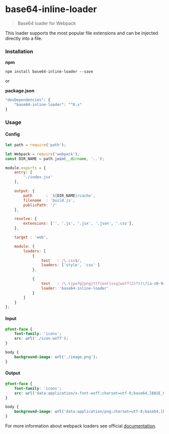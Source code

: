 # base64-inline-loader

> Base64 loader for Webpack

This loader supports the most popular file extensions and can be injected directly into a file.


### Installation

**npm**

```
npm install base64-inline-loader --save
```

or

**package.json**

```js
"devDependencies": {
	"base64-inline-loader": "^0.x"
}
```

### Usage

#### Config

```js
let path = require('path');

let Webpack = require('webpack');
const DIR_NAME = path.join(__dirname, '..');

module.exports = {
	entry: [
		'./index.jsx'
	],

	output: {
		path      : `${DIR_NAME}/cache`,
		filename  : 'build.js',
		publicPath: '/'
	},

	resolve: {
		extensions: ['', '.js', '.jsx', '.json', '.css'],
	},

	target : 'web',

	module: {
		loaders: [
			{
				test   : /\.css$/,
				loaders: ['style', 'css' ]
			},

			{
				test   : /\.(jpe?g|png|ttf|eot|svg|woff(2)?)(\?[a-z0-9=&.]+)?$/,
				loader: 'base64-inline-loader'
			}
		]
	}
};
```

#### Input

```css
@font-face {
	font-family: 'icons';
	src: url('./icon.woff');
}

body {
	background-image: url('./image.png');
}
```

#### Output

```css
@font-face {
	font-family: 'icons';
	src: url('data:application/x-font-woff;charset=utf-8;base64,[BASE_64_STRING...]')
}

body {
	background-image: url('data:application/png;charset=utf-8;base64,[BASE_64_STRING...]');
}
```

For more information about webpack loaders see official [documentation](http://webpack.github.io/docs/using-loaders.html). 
